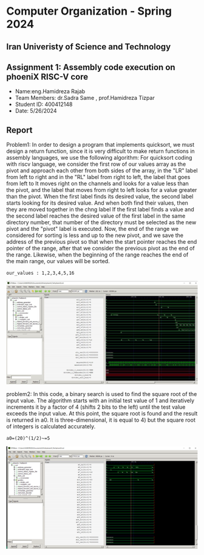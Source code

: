 Computer Organization - Spring 2024
==============================================================
## Iran Univeristy of Science and Technology
## Assignment 1: Assembly code execution on phoeniX RISC-V core

- Name:eng.Hamidreza Rajab
- Team Members: dr.Sadra Same , prof.Hamidreza Tizpar
- Student ID: 400412148
- Date: 5/26/2024

## Report



Problem1:
    In order to design a program that implements quicksort, we must design a return function, since it is very difficult to make return functions in assembly languages, we use the following algorithm:
    For quicksort coding with riscv language, we consider the first row of our values array as the pivot and approach each other from both sides of the array, in the "LR" label from left to right and in the "RL" label from right to left, the label that goes from left to It moves right on the channels and looks for a value less than the pivot, and the label that moves from right to left looks for a value greater than the pivot. When the first label finds its desired value, the second label starts looking for its desired value. And when both find their values, then they are moved together in the chng label
    If the first label finds a value and the second label reaches the desired value of the first label in the same directory number, that number of the directory must be selected as the new pivot and the "pivot" label is executed.
    Now, the end of the range we considered for sorting is less and up to the new pivot, and we save the address of the previous pivot so that when the start pointer reaches the end pointer of the range, after that we consider the previous pivot as the end of the range. 
    Likewise, when the beginning of the range reaches the end of the main range, our values will be sorted.

    our_values : 1,2,3,4,5,16

![Result1](Result1.jpg)


problem2:
    In this code, a binary search is used to find the square root of the input value. The algorithm starts with an initial test value of 1 and iteratively increments it by a factor of 4 (shifts 2 bits to the left) until the test value exceeds the input value. At this point, the square root is found and the result is returned in a0. It is three-dimensional, it is equal to 4) but the square root of integers is calculated accurately.

    a0=(20)^(1/2)~=5


![Result2](Result2.jpg)
